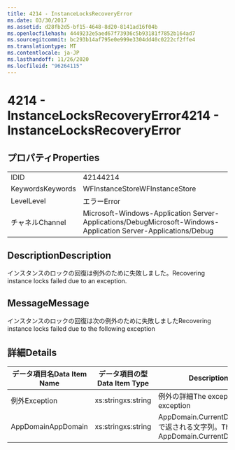 ```yaml
---
title: 4214 - InstanceLocksRecoveryError
ms.date: 03/30/2017
ms.assetid: d28fb2d5-bf15-4648-8d20-8141ad16f04b
ms.openlocfilehash: 4449232e5aed67f73936c5b93181f7852b164ad7
ms.sourcegitcommit: bc293b14af795e0e999e3304dd40c0222cf2ffe4
ms.translationtype: MT
ms.contentlocale: ja-JP
ms.lasthandoff: 11/26/2020
ms.locfileid: "96264115"
---
```

# <a name="4214---instancelocksrecoveryerror"></a><span data-ttu-id="7b9d2-102">4214 - InstanceLocksRecoveryError</span><span class="sxs-lookup"><span data-stu-id="7b9d2-102">4214 - InstanceLocksRecoveryError</span></span>

## <a name="properties"></a><span data-ttu-id="7b9d2-103">プロパティ</span><span class="sxs-lookup"><span data-stu-id="7b9d2-103">Properties</span></span>  
  
|||  
|-|-|  
|<span data-ttu-id="7b9d2-104">ID</span><span class="sxs-lookup"><span data-stu-id="7b9d2-104">ID</span></span>|<span data-ttu-id="7b9d2-105">4214</span><span class="sxs-lookup"><span data-stu-id="7b9d2-105">4214</span></span>|  
|<span data-ttu-id="7b9d2-106">Keywords</span><span class="sxs-lookup"><span data-stu-id="7b9d2-106">Keywords</span></span>|<span data-ttu-id="7b9d2-107">WFInstanceStore</span><span class="sxs-lookup"><span data-stu-id="7b9d2-107">WFInstanceStore</span></span>|  
|<span data-ttu-id="7b9d2-108">Level</span><span class="sxs-lookup"><span data-stu-id="7b9d2-108">Level</span></span>|<span data-ttu-id="7b9d2-109">エラー</span><span class="sxs-lookup"><span data-stu-id="7b9d2-109">Error</span></span>|  
|<span data-ttu-id="7b9d2-110">チャネル</span><span class="sxs-lookup"><span data-stu-id="7b9d2-110">Channel</span></span>|<span data-ttu-id="7b9d2-111">Microsoft-Windows-Application Server-Applications/Debug</span><span class="sxs-lookup"><span data-stu-id="7b9d2-111">Microsoft-Windows-Application Server-Applications/Debug</span></span>|  
  
## <a name="description"></a><span data-ttu-id="7b9d2-112">Description</span><span class="sxs-lookup"><span data-stu-id="7b9d2-112">Description</span></span>  

 <span data-ttu-id="7b9d2-113">インスタンスのロックの回復は例外のために失敗しました。</span><span class="sxs-lookup"><span data-stu-id="7b9d2-113">Recovering instance locks failed due to an exception.</span></span>  
  
## <a name="message"></a><span data-ttu-id="7b9d2-114">Message</span><span class="sxs-lookup"><span data-stu-id="7b9d2-114">Message</span></span>  

 <span data-ttu-id="7b9d2-115">インスタンスのロックの回復は次の例外のために失敗しました</span><span class="sxs-lookup"><span data-stu-id="7b9d2-115">Recovering instance locks failed due to the following exception</span></span>  
  
## <a name="details"></a><span data-ttu-id="7b9d2-116">詳細</span><span class="sxs-lookup"><span data-stu-id="7b9d2-116">Details</span></span>  
  
|<span data-ttu-id="7b9d2-117">データ項目名</span><span class="sxs-lookup"><span data-stu-id="7b9d2-117">Data Item Name</span></span>|<span data-ttu-id="7b9d2-118">データ項目の型</span><span class="sxs-lookup"><span data-stu-id="7b9d2-118">Data Item Type</span></span>|<span data-ttu-id="7b9d2-119">Description</span><span class="sxs-lookup"><span data-stu-id="7b9d2-119">Description</span></span>|  
|--------------------|--------------------|-----------------|  
|<span data-ttu-id="7b9d2-120">例外</span><span class="sxs-lookup"><span data-stu-id="7b9d2-120">Exception</span></span>|<span data-ttu-id="7b9d2-121">xs:string</span><span class="sxs-lookup"><span data-stu-id="7b9d2-121">xs:string</span></span>|<span data-ttu-id="7b9d2-122">例外の詳細</span><span class="sxs-lookup"><span data-stu-id="7b9d2-122">The exception details for the exception</span></span>|  
|<span data-ttu-id="7b9d2-123">AppDomain</span><span class="sxs-lookup"><span data-stu-id="7b9d2-123">AppDomain</span></span>|<span data-ttu-id="7b9d2-124">xs:string</span><span class="sxs-lookup"><span data-stu-id="7b9d2-124">xs:string</span></span>|<span data-ttu-id="7b9d2-125">AppDomain.CurrentDomain.FriendlyName で返される文字列。</span><span class="sxs-lookup"><span data-stu-id="7b9d2-125">The string returned by AppDomain.CurrentDomain.FriendlyName.</span></span>|

